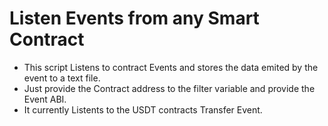 # Listen Events from any Smart Contract 
- This script Listens to contract Events and stores the data emited by the event to a text file.
- Just provide the Contract address to the filter variable and provide the Event ABI.
- It currently Listents to the USDT contracts Transfer Event.
